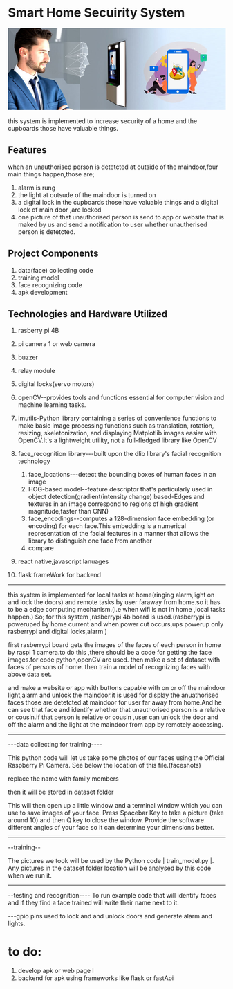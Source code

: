 # Smart Home Secuirity System
![smart Home secuirity System](k.jpg)

this system is implemented to increase security of a home and the cupboards those have valuable things.

## Features

when an unauthorised person is detetcted at outside of the maindoor,four main things happen,those are;
   1. alarm is rung
   2. the light at outsude of the maindoor is turned on
   3. a digital lock in the cupboards those have valuable things and a digital lock of main door ,are locked
   4. one picture of that unauthorised person is  send to app or website that is maked by us and send a notification to user whether unautherised person is detetcted.


## Project Components

1. data(face) collecting code
3. training model
4. face recognizing code
5. apk development

## Technologies and Hardware Utilized

1. rasberry pi 4B
2. pi camera 1 or web camera
3. buzzer
4. relay module 
5. digital locks(servo motors)
6. openCV--provides tools and functions essential for computer vision and machine learning tasks.
7. imutils-Python library containing a series of convenience functions to make basic image processing functions such as translation, rotation, resizing, skeletonization, and displaying Matplotlib images easier with OpenCV.It's a lightweight utility, not a full-fledged library like OpenCV
8. face_recognition library---built upon the dlib library's facial recognition technology
     1. face_locations---detect the bounding boxes of human faces in an image
     2. HOG-based model--feature descriptor that's particularly used in object detection(gradient(intensity change) based-Edges and textures in an image correspond to regions of high gradient magnitude,faster than CNN)
     3. face_encodings--computes a 128-dimension face embedding (or encoding) for each face.This embedding is a numerical representation of the facial features in a manner that allows the library to distinguish one face from another
     4. compare
  
9. react native,javascript lanuages
10. flask frameWork for backend

-------------------------------------------------------------------------------------------------------------------------------------------------------------

this system is implemented for local tasks at home(ringing alarm,light on and lock the doors) and remote tasks by user faraway from home.so it has to be a edge computing mechanism.(i.e when wifi is not in home ,local tasks happen.)
So;
for this system ,rasberrypi 4b board is used.(rasberrypi is poweruped by home current and when power cut occurs,ups powerup only rasberrypi and digital locks,alarm ) 

first rasberrypi board gets the images of the faces of each person in home by raspi 1 camera.to do this ,there should be a code for getting the face images.for code python,openCV are used.
then make a set of dataset with faces of persons of home.
then train a model of recognizing faces with above data set.

and make a website or app with buttons capable with on or off the maindoor light,alarm and unlock the maindoor.it is used for display the anuathorised faces those are detetcted at maindoor for user  far away from home.And he can see that face and identify whether that unauthorised person is a relative or cousin.if that person is relative or cousin ,user can unlock the door and off the alarm and the light at the maindoor from app by remotely accessing.




---------------------------------------

---data collecting for training----

This python code will let us take some photos of our faces using the Official Raspberry Pi Camera. See below the location of this file.(faceshots)

replace the name with family members

then it will be stored in dataset folder

This will then open up a little window and a terminal window which you can use to save images of your face. Press Spacebar Key to take a picture (take around 10) and then Q key to close the window. Provide the software different angles of your face so it can determine your dimensions better. 


----------------------------------
--training--

The pictures we took will be used by the Python code | train_model.py |. Any pictures in the dataset folder location will be analysed by this code when we run it. 


---------------------------------
--testing and recognition----
To run example code that will identify faces and if they find a face trained will write their name next to it. 


---gpio pins used to lock and and unlock doors and generate alarm and lights. 

# to do:
1. develop apk or web page l
2. backend for apk using frameworks like flask or fastApi 




